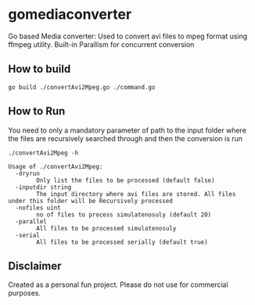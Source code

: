 # gomediaconverter
Go based Media converter:
Used to convert avi files to mpeg format using ffmpeg utility. Built-in Parallism for concurrent conversion

## How to build

```
go build ./convertAvi2Mpeg.go ./command.go
```

## How to Run

You need to only a mandatory parameter of path to the input folder where the files are recursively searched through and then
the conversion is run

```
./convertAvi2Mpeg -h

Usage of ./convertAvi2Mpeg:
  -dryrun
        Only list the files to be processed (default false)
  -inputdir string
        The input directory where avi files are stored. All files under this folder will be Recursively processed
  -nofiles uint
        no of files to process simulatenosuly (default 20)
  -parallel
        All files to be processed simulatenosuly
  -serial
        All files to be processed serially (default true)

```

## Disclaimer

Created as a personal fun project. Please do not use for commercial purposes.